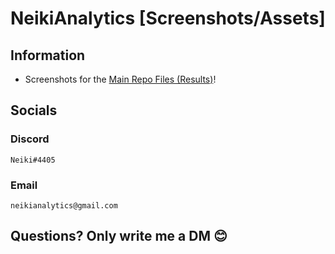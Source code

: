 # NeikiAnalytics [Screenshots/Assets]

## Information
- Screenshots for the [Main Repo Files (Results)](https://github.com/NeikiDev/NeikiAnalytics/tree/main/results/)!

## Socials

### Discord
```
Neiki#4405 
```

### Email
```
neikianalytics@gmail.com 
```

## Questions? Only write me a DM 😊